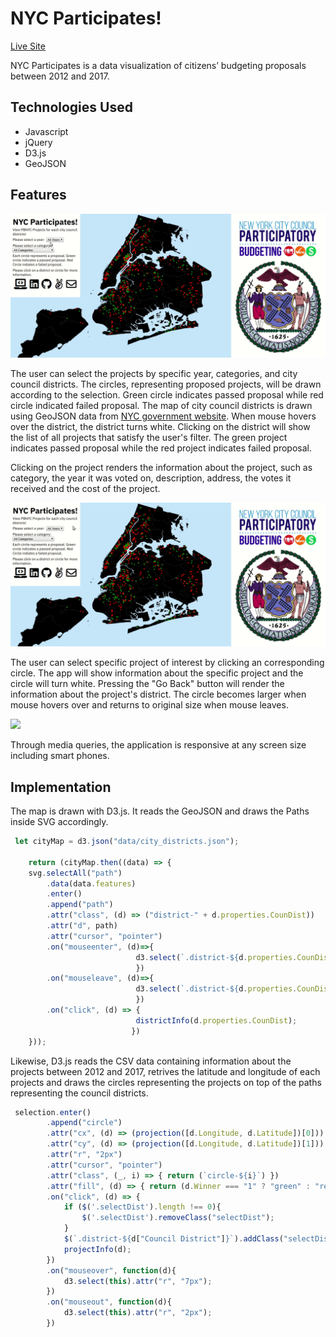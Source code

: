 # NYC Participates!

[Live Site](http://bumsookim.net/nycParticipates/)

NYC Participates is a data visualization of citizens’ budgeting proposals between 2012 and 2017.

## Technologies Used
+ Javascript
+ jQuery
+ D3.js
+ GeoJSON

## Features

[Feature_1]:https://raw.githubusercontent.com/bkim3395/nycParticipates/master/images/image_1.gif "Feature_1"
![alt-text][Feature_1]

The user can select the projects by specific year, categories, and city council districts. The circles, representing proposed projects, will be drawn according to the selection. Green circle indicates passed proposal while red circle indicated failed proposal. The map of city council districts is drawn using GeoJSON data from [NYC government website](https://www1.nyc.gov/site/planning/data-maps/open-data/districts-download-metadata.page). When mouse hovers over the district, the district turns white. Clicking on the district will show the list of all projects that satisfy the user's filter. The green project indicates passed proposal while the red project indicates failed proposal.

Clicking on the project renders the information about the project, such as category, the year it was voted on, description, address, the votes it received and the cost of the project.


[Feature_2]:https://raw.githubusercontent.com/bkim3395/nycParticipates/master/images/Feature_3.gif "Feature_2"
![alt-text][Feature_2]

The user can select specific project of interest by clicking an corresponding circle. The app will show information about the specific project and the circle will turn white. Pressing the "Go Back" button will render the information about the project's district. The circle becomes larger when mouse hovers over and returns to original size when mouse leaves.

<img src="https://raw.githubusercontent.com/bkim3395/nycParticipates/master/images/Responsive_Compressed.gif" width="250"/>

Through media queries, the application is responsive at any screen size including smart phones.

## Implementation

The map is drawn with D3.js. It reads the GeoJSON and draws the Paths inside SVG accordingly.

```javascript
 let cityMap = d3.json("data/city_districts.json");

    return (cityMap.then((data) => {
    svg.selectAll("path")
        .data(data.features)
        .enter()
        .append("path")
        .attr("class", (d) => ("district-" + d.properties.CounDist))
        .attr("d", path)
        .attr("cursor", "pointer")
        .on("mouseenter", (d)=>{
                            d3.select(`.district-${d.properties.CounDist}`).attr("fill", "white")
                            })
        .on("mouseleave", (d)=>{
                            d3.select(`.district-${d.properties.CounDist}`).attr("fill", "black")
                            })
        .on("click", (d) => {
                            districtInfo(d.properties.CounDist);
                           })       
    }));
```

Likewise, D3.js reads the CSV data containing information about the projects between 2012 and 2017, retrives the latitude and longitude of each projects and draws the circles representing the projects on top of the paths representing the council districts.

```javascript
 selection.enter()
        .append("circle")
        .attr("cx", (d) => (projection([d.Longitude, d.Latitude])[0]))
        .attr("cy", (d) => (projection([d.Longitude, d.Latitude])[1]))
        .attr("r", "2px")
        .attr("cursor", "pointer")
        .attr("class", (_, i) => { return (`circle-${i}`) })
        .attr("fill", (d) => { return (d.Winner === "1" ? "green" : "red"); })
        .on("click", (d) => {
            if ($('.selectDist').length !== 0){
                $('.selectDist').removeClass("selectDist");
            }
            $(`.district-${d["Council District"]}`).addClass("selectDist");
            projectInfo(d);
        })
        .on("mouseover", function(d){
            d3.select(this).attr("r", "7px");
        })
        .on("mouseout", function(d){
            d3.select(this).attr("r", "2px");
        })
```